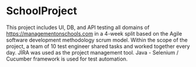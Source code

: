 ﻿# SchoolProject
This project includes UI, DB, and API testing all domains of https://managementonschools.com in a 4-week split based on the Agile software development methodology scrum model. Within the scope of the project, a team of 10 test engineer shared tasks and worked together every day. JİRA was used as the project management tool. Java - Selenium / Cucumber framework is used for test automation. 
